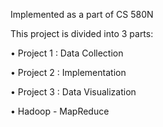 Implemented as a part of CS 580N

This project is divided into 3 parts:

• Project 1 : Data Collection

• Project 2 : Implementation

• Project 3 : Data Visualization

• Hadoop - MapReduce
